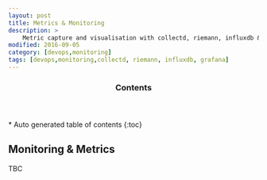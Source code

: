 ```yaml
---
layout: post
title: Metrics & Monitoring
description: >
    Metric capture and visualisation with collectd, riemann, influxdb & grafana
modified: 2016-09-05
category: [devops,monitoring]
tags: [devops,monitoring,collectd, riemann, influxdb, grafana]
---
```


<section>
  <header>
    <h3>Contents</h3>
  </header>
<div id="drawer" markdown="1">
*  Auto generated table of contents
{:toc}
</div>
</section><!-- /#table-of-contents -->


## Monitoring & Metrics

TBC